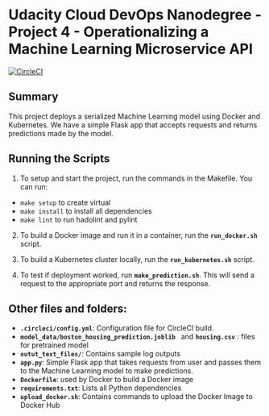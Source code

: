 # Udacity Cloud DevOps Nanodegree - Project 4 - Operationalizing a Machine Learning Microservice API

[![CircleCI](https://circleci.com/gh/henokhm/udacity-cloud-devops-project-4.svg?style=svg)](LINK)

## Summary

This project deploys a serialized Machine Learning model using Docker and Kubernetes. We have a simple Flask app that accepts requests and returns predictions made by the model.

## Running the Scripts

1. To setup and start the project, run the commands in the Makefile. You can run:

- `make setup` to create virtual
- `make install` to install all dependencies
- `make lint` to run hadolint and pylint

2. To build a Docker image and run it in a container, run the **`run_docker.sh`** script.

3. To build a Kubernetes cluster locally, run the **`run_kubernetes.sh`** script.

4. To test if deployment worked, run **`make_prediction.sh`**. This will send a request to the appropriate port and returns the response.

## Other files and folders:

- **`.circleci/config.yml`**: Configuration file for CircleCI build.
- **`model_data/boston_housing_prediction.joblib `** and **`housing.csv`** : files for pretrained model
- **`outut_text_files/`**: Contains sample log outputs
- **`app.py`**: Simple Flask app that takes requests from user and passes them to the Machine Learning model to make predictions.
- **`Dockerfile`**: used by Docker to build a Docker image
- **`requirements.txt`**: Lists all Python dependencies
- **`upload_docker.sh`**: Contains commands to upload the Docker Image to Docker Hub
